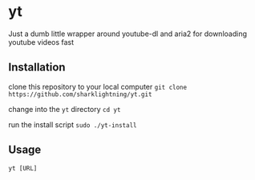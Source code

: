 # yt

Just a dumb little wrapper around youtube-dl and aria2 for downloading youtube videos fast

## Installation
clone this repository to your local computer
`git clone https://github.com/sharklightning/yt.git`

change into the `yt` directory 
`cd yt`

run the install script
`sudo ./yt-install`

## Usage
`yt [URL]`

